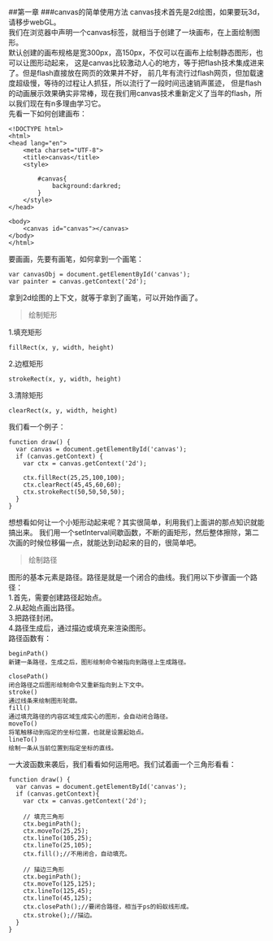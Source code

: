 ##第一章
###canvas的简单使用方法
canvas技术首先是2d绘图，如果要玩3d，请移步webGL。<br />
我们在浏览器中声明一个canvas标签，就相当于创建了一块画布，在上面绘制图形。<br />
默认创建的画布规格是宽300px，高150px，不仅可以在画布上绘制静态图形，也可以让图形动起来，
这是canvas比较激动人心的地方，等于把flash技术集成进来了。但是flash直接放在网页的效果并不好，
前几年有流行过flash网页，但加载速度超级慢，等待的过程让人抓狂，所以流行了一段时间迅速销声匿迹，
但是flash的动画展示效果确实非常棒，现在我们用canvas技术重新定义了当年的flash，所以我们现在有n多理由学习它。<br />
先看一下如何创建画布：

```
<!DOCTYPE html>
<html>
<head lang="en">
    <meta charset="UTF-8">
    <title>canvas</title>
    <style>

        #canvas{
            background:darkred;
        }
    </style>
</head>

<body>
    <canvas id="canvas"></canvas>
</body>
</html>
```
要画画，先要有画笔，如何拿到一个画笔：
```
var canvasObj = document.getElementById('canvas');
var painter = canvas.getContext('2d');
```
拿到2d绘图的上下文，就等于拿到了画笔，可以开始作画了。<br />
>绘制矩形

1.填充矩形<br />

```
fillRect(x, y, width, height)
```
2.边框矩形<br />

```
strokeRect(x, y, width, height)
```
3.清除矩形<br />

```
clearRect(x, y, width, height)
```
我们看一个例子：

```
function draw() {
  var canvas = document.getElementById('canvas');
  if (canvas.getContext) {
    var ctx = canvas.getContext('2d');

    ctx.fillRect(25,25,100,100);
    ctx.clearRect(45,45,60,60);
    ctx.strokeRect(50,50,50,50);
  }
}

```
想想看如何让一个小矩形动起来呢？其实很简单，利用我们上面讲的那点知识就能搞出来。
我们用一个setInterval间歇函数，不断的画矩形，然后整体擦除，第二次画的时候位移偏一点，就能达到动起来的目的，很简单吧。

>绘制路径

图形的基本元素是路径。路径是就是一个闭合的曲线。我们用以下步骤画一个路径：<br />
1.首先，需要创建路径起始点。<br />
2.从起始点画出路径。<br />
3.把路径封闭。<br />
4.路径生成后，通过描边或填充来渲染图形。<br />
路径函数有：<br />
```
beginPath()
新建一条路径，生成之后，图形绘制命令被指向到路径上生成路径。

closePath()
闭合路径之后图形绘制命令又重新指向到上下文中。
stroke()
通过线条来绘制图形轮廓。
fill()
通过填充路径的内容区域生成实心的图形，会自动闭合路径。
moveTo()
将笔触移动到指定的坐标位置，也就是设置起始点。
lineTo()
绘制一条从当前位置到指定坐标的直线。
```
一大波函数来袭后，我们看看如何运用吧。我们试着画一个三角形看看：<br />

```
function draw() {
  var canvas = document.getElementById('canvas');
  if (canvas.getContext){
    var ctx = canvas.getContext('2d');

    // 填充三角形
    ctx.beginPath();
    ctx.moveTo(25,25);
    ctx.lineTo(105,25);
    ctx.lineTo(25,105);
    ctx.fill();//不用闭合，自动填充。

    // 描边三角形
    ctx.beginPath();
    ctx.moveTo(125,125);
    ctx.lineTo(125,45);
    ctx.lineTo(45,125);
    ctx.closePath();//要闭合路径，相当于ps的蚂蚁线形成。
    ctx.stroke();//描边。
  }
}
```
